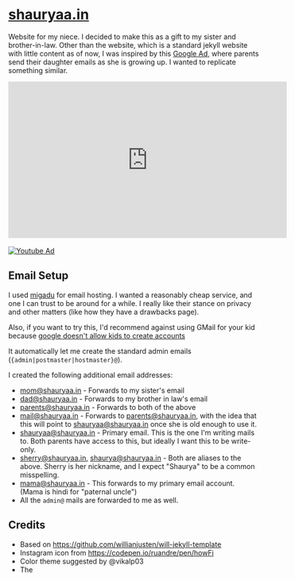# [shauryaa.in](https://shauryaa.in)

Website for my niece. I decided to make this as a gift
to my sister and brother-in-law. Other than the website,
which is a standard jekyll website with little content
as of now, I was inspired by this [Google Ad][ad],
where parents send their daughter emails as she is
growing up. I wanted to replicate something similar.

<div>
<iframe width="560" height="315" src="https://www.youtube.com/embed/R4vkVHijdQk?rel=0" frameborder="0" allowfullscreen>
</iframe>

<noframes>
    <a href="https://www.youtube.com/watch?v=R4vkVHijdQk"><img src="assets/img/youtube-ad.jpg"></a>
</noframes>
</div>

[![Youtube Ad](https://shauryaa.in/assets/img/youtube-ad.jpg)][ad]

## Email Setup

I used [migadu][migadu] for email hosting. I
wanted a reasonably cheap service, and one I can
trust to be around for a while. I really like
their stance on privacy and other matters (like
how they have a drawbacks page).

Also, if you want to try this, I'd recommend
against using GMail for your kid because
[google doesn't allow kids to create accounts][tc]

It automatically let me create the standard
admin emails (`{admin|postmaster|hostmaster}@`).

I created the following additional email
addresses:

- <mom@shauryaa.in> - Forwards to my sister's email
- <dad@shauryaa.in> - Forwards to my brother in law's email
- <parents@shauryaa.in> - Forwards to both of the above
- <mail@shauryaa.in> - Forwards to <parents@shauryaa.in>, with the idea that this will point to <shauryaa@shauryaa.in> once she is old enough to use it.
- <shauryaa@shauryaa.in> - Primary email. This is the one I'm writing mails to. Both parents have access to this, but ideally I want this to be write-only.
- <sherry@shauryaa.in>, <shaurya@shauryaa.in> - Both are aliases to the above. Sherry is her nickname, and I expect "Shaurya" to be a common misspelling.
- <mama@shauryaa.in> - This forwards to my primary email account. (Mama is hindi for "paternal uncle")
- All the `admin@` mails are forwarded to me as well.

## Credits

- Based on https://github.com/willianjusten/will-jekyll-template
- Instagram icon from https://codepen.io/ruandre/pen/howFi
- Color theme suggested by @vikalp03
- The 

[ad]: https://www.youtube.com/watch?v=R4vkVHijdQk
[migadu]: https://www.migadu.com/en/index.html
[tc]: https://techcrunch.com/2011/05/09/attention-dear-sophie-inspired-parents-you-cant-actually-create-a-google-account-for-your-kid/